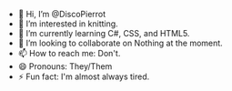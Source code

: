 - 👋 Hi, I’m @DiscoPierrot
- 👀 I’m interested in knitting.
- 🌱 I’m currently learning C#, CSS, and HTML5.
- 💞️ I’m looking to collaborate on Nothing at the moment.
- 📫 How to reach me: Don't.
- 😄 Pronouns: They/Them
- ⚡ Fun fact: I'm almost always tired.

<!---
DiscoPierrot/DiscoPierrot is a ✨ special ✨ repository because its `README.md` (this file) appears on your GitHub profile.
You can click the Preview link to take a look at your changes.
--->
